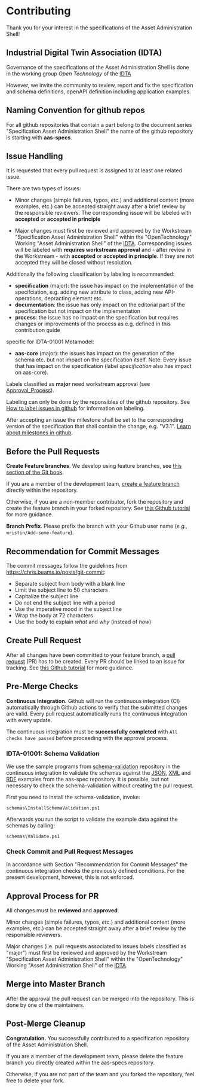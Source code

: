 # Contributing

Thank you for your interest in the specifications of the Asset Administration Shell!

## Industrial Digital Twin Association (IDTA)

Governance of the specifications of the Asset Administration Shell is done in the working group *Open Technology* 
of the [IDTA](https://industrialdigitaltwin.org/en/)

However, we invite the community to review, report and fix the specification 
and schema definitions, openAPI definition including application examples. 

## Naming Convention for github repos

For all github repositories that contain a part belong to the document series "Specification Asset Administration Shell" 
the name of the github repository is starting with **aas-specs**.


## Issue Handling

It is requested that every pull request is assigned to at least one related issue.

There are two types of issues:
- Minor changes (simple failures, typos, *etc.*) and additional content (more examples, etc.) can be accepted straight away after a brief review by the responsible reviewers.
  The corresponding issue will be labeled with **accepted** or **accepted in principle**

- Major changes must first be reviewed and approved by the Workstream "Specification Asset Administration Shell" within the "OpenTechnology" Working "Asset Administration Shell" of the  [IDTA].
  Corresponding issues will be labeled with **requires workstream approval** and - after review in the Workstream - with **accepted** or **accepted in principle**.
  If they are not accepted they will be closed without resolution.

Additionally the following classification by labeling is recommended:
- **specification** (major): the issue has impact on the implementation of the specifciation, e.g. adding new attribute to class, adding new API-operations, depracting element etc. 
- **documentation**: the issue has only impact on the editorial part of the specification but not impact on the implementation
- **process**: the issue has no impact on the specification but requires changes or improvements of the process as e.g. defined in this contribution guide

specific for IDTA-01001 Metamodel:
- **aas-core** (major): the issues has impact on the generation of the schema etc. but not impact on the specification itself.
    Note: Every issue that has impact on the specification (label *specification* also has impact on aas-core).

Labels classified as **major** need workstream approval (see [Approval_Process](#approval-process-for-pr)).

Labeling can only be done by the reponsibles of the github repository. See [How to label issues in github] for information on labeling.

After accepting an issue the milestone shall be set to the corresponding version of the specification that shall contain the change, e.g. "V3.1".
[Learn about milestones in github].

[How to label issues in github]: https://docs.github.com/en/issues/tracking-your-work-with-issues/quickstart#adding-labels
[Learn about milestones in github]: https://docs.github.com/en/issues/using-labels-and-milestones-to-track-work/about-milestones

## Before the Pull Requests

**Create Feature branches**.
We develop using feature branches, see [this section of the Git book].

[this section of the Git book]: https://git-scm.com/book/en/v2/Git-Branching-Branching-Workflows

If you are a member of the development team, [create a feature branch] directly within the repository.

[create a feature branch]: https://docs.github.com/en/pull-requests/collaborating-with-pull-requests/proposing-changes-to-your-work-with-pull-requests/creating-and-deleting-branches-within-your-repository

Otherwise, if you are a non-member contributor, fork the repository and create the feature branch in your forked repository. See [this Github tutorial] for more guidance. 

[this Github tutorial]: https://help.github.com/en/github/collaborating-with-issues-and-pull-requests/creating-a-pull-request-from-a-fork

**Branch Prefix**.
Please prefix the branch with your Github user name (*e.g.,* `mristin/Add-some-feature`).

## Recommendation for Commit Messages

The commit messages follow the guidelines from https://chris.beams.io/posts/git-commit:
* Separate subject from body with a blank line
* Limit the subject line to 50 characters
* Capitalize the subject line
* Do not end the subject line with a period
* Use the imperative mood in the subject line
* Wrap the body at 72 characters
* Use the body to explain *what* and *why* (instead of *how*)

## Create Pull Request
After all changes have been committed to your feature branch, a [pull request] (PR) has to be created.
Every PR should be linked to an issue for tracking.
See [this Github tutorial] for more guidance. 

[pull request]: https://docs.github.com/en/pull-requests/collaborating-with-pull-requests/proposing-changes-to-your-work-with-pull-requests/creating-a-pull-request

[link PR to issue]: https://docs.github.com/en/issues/tracking-your-work-with-issues/linking-a-pull-request-to-an-issue

## Pre-Merge Checks
**Continuous Integration.**
Github will run the continuous integration (CI) automatically through Github actions to verify that the submitted changes are valid.
Every pull request automatically runs the continuous integration with every update.

The continuous integration must be **successfully completed** with `All checks have passed` before proceeding with the approval process.

### IDTA-01001: Schema Validation
We use the sample programs from [schema-validation] repository in the continuous integration to validate the 
schemas against the [JSON], [XML] and [RDF] examples from the aas-spec repository.
It is possible, but not necessary to check the schema-validation without creating the pull request. 

[schema-validation]: https://github.com/admin-shell-io/schema-validation
[JSON]: /schemas/json/examples
[XML]: /schemas/xml/examples
[RDF]: /schemas/rdf/examples

First you need to install the schema-validation, invoke:

```
schemas\InstallSchemaValidation.ps1
```

Afterwards you run the script to validate the example data against the schemas by calling:

```
schemas\Validate.ps1
```

### Check Commit and Pull Request Messages
In accordance with Section "Recommendation for Commit Messages" the continuous integration checks the previously defined conditions.
For the present development, however, this is not enforced.

## Approval Process for PR
All changes must be **reviewed** and **approved**.

Minor changes (simple failures, typos, *etc.*) and additional content (more examples, etc.) can be accepted straight away after a brief review by the responsible reviewers.

Major changes (i.e. pull requests associated to issues labels classified as "major") must first be reviewed and approved by the Workstream "Specification Asset Administration Shell" within the "OpenTechnology" Working "Asset Administration Shell" of the  [IDTA].


[IDTA]: https://industrialdigitaltwin.org/


## Merge into Master Branch

After the approval the pull request can be merged into the repository. This is done by one of the maintainers.


## Post-Merge Cleanup
**Congratulation.**
You successfully contributed to a specification repository of the Asset Administration Shell.

If you are a member of the development team, please delete the feature branch you directly created within the aas-specs repository.

Otherwise, if you are not part of the team and you forked the repository, feel free to delete your fork.

